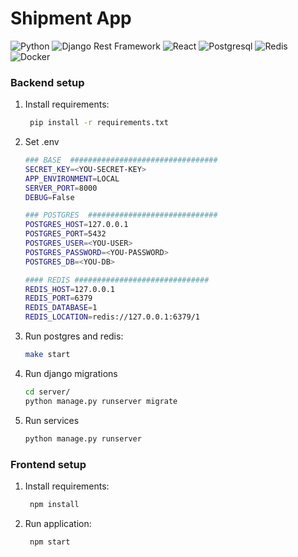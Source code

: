 # Shipment App
![Python](https://img.shields.io/badge/-Python-black?style=flat-square&logo=Python)
![Django Rest Framework](https://img.shields.io/badge/DRF-red?style=flat-square&logo=Django)
![React](https://img.shields.io/badge/-React-%232c3e50?style=flat-square&logo=react)
![Postgresql](https://img.shields.io/badge/-Postgresql-%232c3e50?style=flat-square&logo=Postgresql)
![Redis](https://img.shields.io/badge/-Redis-FCA121?style=flat-square&logo=Redis)
![Docker](https://img.shields.io/badge/-Docker-46a2f1?style=flat-square&logo=docker&logoColor=white)

### Backend setup

1. Install requirements:

    ```sh
     pip install -r requirements.txt
    ```
 
2. Set .env 

    ```sh
    ### BASE  #################################
    SECRET_KEY=<YOU-SECRET-KEY>
    APP_ENVIRONMENT=LOCAL
    SERVER_PORT=8000
    DEBUG=False
   
    ### POSTGRES  #############################
    POSTGRES_HOST=127.0.0.1
    POSTGRES_PORT=5432
    POSTGRES_USER=<YOU-USER>
    POSTGRES_PASSWORD=<YOU-PASSWORD>
    POSTGRES_DB=<YOU-DB>
   
    #### REDIS ##############################
    REDIS_HOST=127.0.0.1
    REDIS_PORT=6379
    REDIS_DATABASE=1
    REDIS_LOCATION=redis://127.0.0.1:6379/1
    ```

3. Run postgres and redis:

    ```sh
    make start
    ```

4. Run django migrations

    ```sh
    cd server/
    python manage.py runserver migrate
    ```

5. Run services

    ```sh
    python manage.py runserver
    ```

### Frontend setup
1. Install requirements:

    ```sh
     npm install
    ```
   
2. Run application:

    ```sh
     npm start
    ```